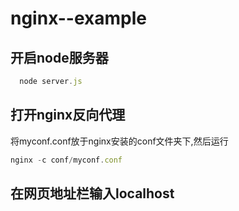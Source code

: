 # nginx--example

## 开启node服务器
```js
  node server.js
```

## 打开nginx反向代理
将myconf.conf放于nginx安装的conf文件夹下,然后运行
```js
nginx -c conf/myconf.conf
```

## 在网页地址栏输入localhost
